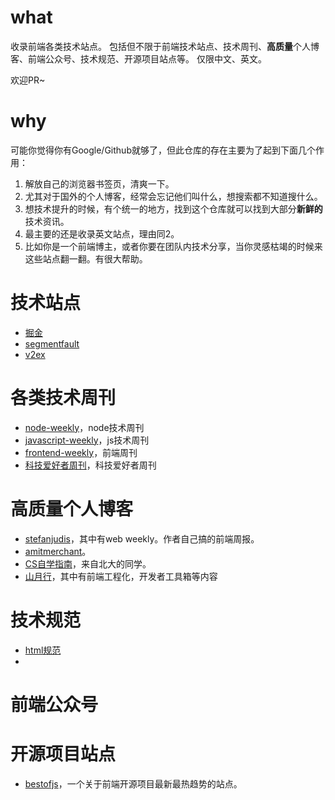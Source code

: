 # what

收录前端各类技术站点。
包括但不限于前端技术站点、技术周刊、**高质量**个人博客、前端公众号、技术规范、开源项目站点等。
仅限中文、英文。

欢迎PR~

# why

可能你觉得你有Google/Github就够了，但此仓库的存在主要为了起到下面几个作用：
1. 解放自己的浏览器书签页，清爽一下。
2. 尤其对于国外的个人博客，经常会忘记他们叫什么，想搜索都不知道搜什么。
3. 想技术提升的时候，有个统一的地方，找到这个仓库就可以找到大部分**新鲜的**技术资讯。
4. 最主要的还是收录英文站点，理由同2。
5. 比如你是一个前端博主，或者你要在团队内技术分享，当你灵感枯竭的时候来这些站点翻一翻。有很大帮助。

# 技术站点

- [掘金](https://juejin.cn/)
- [segmentfault](https://segmentfault.com/)
- [v2ex](https://www.v2ex.com/)

# 各类技术周刊

- [node-weekly](https://nodeweekly.com/)，node技术周刊
- [javascript-weekly](https://javascriptweekly.com/)，js技术周刊
- [frontend-weekly](https://frontender-ua.medium.com/)，前端周刊
- [科技爱好者周刊](https://github.com/ruanyf/weekly/)，科技爱好者周刊

# 高质量个人博客

- [stefanjudis](https://www.stefanjudis.com/)，其中有web weekly。作者自己搞的前端周报。
- [amitmerchant](https://www.amitmerchant.com/posts/javascript/)。
- [CS自学指南](https://csdiy.wiki/)，来自北大的同学。
- [山月行](https://shanyue.tech/)，其中有前端工程化，开发者工具箱等内容

# 技术规范

- [html规范](https://html.spec.whatwg.org/)
-

# 前端公众号

# 开源项目站点

- [bestofjs](https://bestofjs.org/)，一个关于前端开源项目最新最热趋势的站点。

